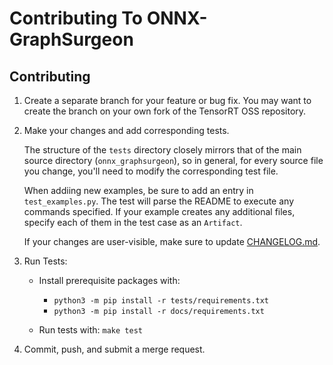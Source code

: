 # Contributing To ONNX-GraphSurgeon

## Contributing

1. Create a separate branch for your feature or bug fix.
    You may want to create the branch on your own fork of the TensorRT OSS repository.

2. Make your changes and add corresponding tests.

    The structure of the `tests` directory closely mirrors that of the main source directory (`onnx_graphsurgeon`),
    so in general, for every source file you change, you'll need to modify the corresponding test file.

    When addiing new examples, be sure to add an entry in `test_examples.py`. The test will parse the README
    to execute any commands specified. If your example creates any additional files, specify each of them in
    the test case as an `Artifact`.

    If your changes are user-visible, make sure to update [CHANGELOG.md](CHANGELOG.md).

3. Run Tests:

    - Install prerequisite packages with:
        - `python3 -m pip install -r tests/requirements.txt`
        - `python3 -m pip install -r docs/requirements.txt`

    - Run tests with: `make test`

4. Commit, push, and submit a merge request.
